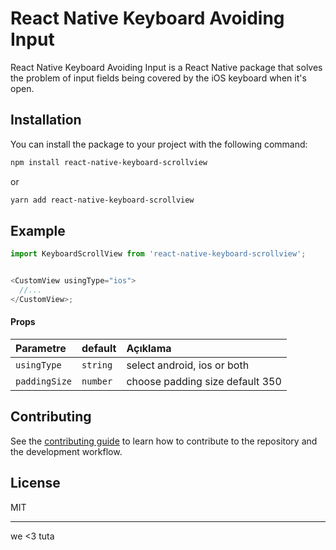 # React Native Keyboard Avoiding Input

React Native Keyboard Avoiding Input is a React Native package that solves the problem of input fields being covered by the iOS keyboard when it's open.

## Installation

You can install the package to your project with the following command:

```sh
npm install react-native-keyboard-scrollview
```
or
```sh
yarn add react-native-keyboard-scrollview
```
## Example

```js
import KeyboardScrollView from 'react-native-keyboard-scrollview';


<CustomView usingType="ios">
  //...
</CustomView>;
```


#### Props


| Parametre | default    | Açıklama                |
| :-------- | :------- | :------------------------- |
| `usingType` | `string` | select  android, ios or both |
| `paddingSize` | `number` | choose padding size default 350|

  

## Contributing

See the [contributing guide](CONTRIBUTING.md) to learn how to contribute to the repository and the development workflow.

## License

MIT

---

we <3 tuta
